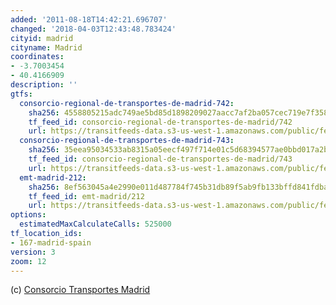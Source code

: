 ```yaml
---
added: '2011-08-18T14:42:21.696707'
changed: '2018-04-03T12:43:48.783424'
cityid: madrid
cityname: Madrid
coordinates:
- -3.7003454
- 40.4166909
description: ''
gtfs:
  consorcio-regional-de-transportes-de-madrid-742:
    sha256: 4558805215adc749ae5bd85d1898209027aacc7af2ba057cec719e7f358fcbef
    tf_feed_id: consorcio-regional-de-transportes-de-madrid/742
    url: https://transitfeeds-data.s3-us-west-1.amazonaws.com/public/feeds/consorcio-regional-de-transportes-de-madrid/742/20180213/gtfs.zip
  consorcio-regional-de-transportes-de-madrid-743:
    sha256: 35eea95034533ab8315a05eecf497f714e01c5d68394577ae0bbd017a2b350fe
    tf_feed_id: consorcio-regional-de-transportes-de-madrid/743
    url: https://transitfeeds-data.s3-us-west-1.amazonaws.com/public/feeds/consorcio-regional-de-transportes-de-madrid/743/20180213/gtfs.zip
  emt-madrid-212:
    sha256: 8ef563045a4e2990e011d487784f745b31db89f5ab9fb133bffd841fdbae5071
    tf_feed_id: emt-madrid/212
    url: https://transitfeeds-data.s3-us-west-1.amazonaws.com/public/feeds/emt-madrid/212/20180322/gtfs.zip
options:
  estimatedMaxCalculateCalls: 525000
tf_location_ids:
- 167-madrid-spain
version: 3
zoom: 12
---
```


(c) [Consorcio Transportes Madrid](http://www.crtm.es/)
